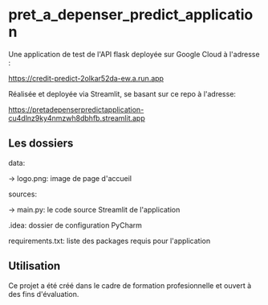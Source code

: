 # pret_a_depenser_predict_application

Une application de test de l'API flask deployée sur Google Cloud à l'adresse :

https://credit-predict-2olkar52da-ew.a.run.app

Réalisée et deployée via Streamlit, se basant sur ce repo à l'adresse:

https://pretadepenserpredictapplication-cu4dlnz9ky4nmzwh8dbhfb.streamlit.app

## Les dossiers

data:
  
-> logo.png: image de page d'accueil
  
sources:

-> main.py: le code source Streamlit de l'application
  
.idea: dossier de configuration PyCharm
  
requirements.txt: liste des packages requis pour l'application

## Utilisation

Ce projet a été créé dans le cadre de formation profesionnelle et ouvert à des fins d'évaluation.
